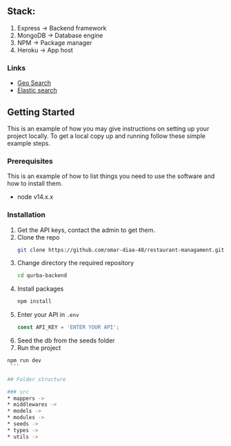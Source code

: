 
## Stack:

1. Express -> Backend framework
2. MongoDB -> Database engine
3. NPM -> Package manager
4. Heroku -> App host

### Links

+ [Geo Search](https://mongoosejs.com/docs/geojson.html)
+ [Elastic search](https://www.elastic.co/guide/en/apm/agent/nodejs/current/express.html)

## Getting Started

This is an example of how you may give instructions on setting up your project locally.
To get a local copy up and running follow these simple example steps.

### Prerequisites

This is an example of how to list things you need to use the software and how to install them.
* node v14.x.x

### Installation

1. Get the API keys, contact the admin to get them.
2. Clone the repo
   ```sh
   git clone https://github.com/omar-diaa-48/restaurant-managament.git
   ```
3. Change directory the required repository
   ```sh
   cd qurba-backend
   ```
4. Install packages
   ```sh
   npm install
   ```
5. Enter your API in `.env`
   ```js
   const API_KEY = 'ENTER YOUR API';
   ```
6. Seed the db from the seeds folder
7.  Run the project
   ```sh
   npm run dev
	```

## Folder structure

### src
* mappers ->
* middlewares ->
* models ->
* modules ->
* seeds ->
* types ->
* utils ->